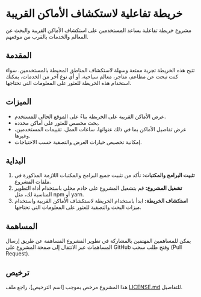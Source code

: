# خريطة تفاعلية لاستكشاف الأماكن القريبة

مشروع خريطة تفاعلية يساعد المستخدمين على استكشاف الأماكن القريبة والبحث عن المعالم والخدمات بالقرب من موقعهم.

## المقدمة

تتيح هذه الخريطة تجربة ممتعة وسهلة لاستكشاف المناطق المحيطة بالمستخدمين. سواء كنت تبحث عن مطاعم، متاجر، معالم سياحية، أو أي نوع آخر من الخدمات، يمكنك استخدام هذه الخريطة للعثور على المعلومات التي تحتاجها.

## الميزات

- عرض الأماكن القريبة على الخريطة بناءً على الموقع الحالي للمستخدم.
- بحث مخصص للعثور على أماكن محددة.
- عرض تفاصيل الأماكن بما في ذلك عنوانها، ساعات العمل، تقييمات المستخدمين، وغيرها.
- إمكانية تخصيص خيارات العرض والتصفية حسب الاحتياجات.

## البداية

1. **تثبيت البرامج والمكتبات:** تأكد من تثبيت جميع البرامج والمكتبات اللازمة المذكورة في ملفات المشروع.
2. **تشغيل المشروع:** قم بتشغيل المشروع على خادم محلي باستخدام أداة التطوير المناسبة لك، مثل npm أو yarn.
3. **استكشاف الخريطة:** ابدأ باستخدام الخريطة لاستكشاف الأماكن القريبة واستخدام ميزات البحث والتصفية للعثور على المعلومات التي تحتاجها.

## المساهمة

يمكن للمساهمين المهتمين بالمشاركة في تطوير المشروع المساهمة عن طريق إرسال المساهمات عبر الانتقال إلى صفحة المشروع على GitHub وفتح طلب سحب (Pull Request).

## ترخيص

هذا المشروع مرخص بموجب [اسم الترخيص]، راجع ملف [LICENSE.md](LICENSE.md) للتفاصيل.
